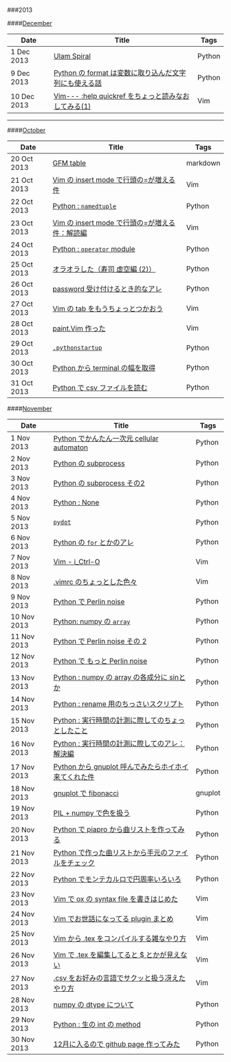 ###2013

####[December](./2013/Dec)

|Date       |Title                                                                                                   |Tags    |
|-----------|--------------------------------------------------------------------------------------------------------|--------|
|1 Dec 2013 |[Ulam Spiral](./2013/Dec/01.python-Ulam-spiral.md)                                                      |Python  |
|9 Dec 2013 |[Python の format は変数に取り込んだ文字列にも使える話]( ./2013/Dec/09-python-format.md)                |Python  |
|10 Dec 2013|[Vim--- :help quickref をちょっと読みなおしてみる(1)](./2013/Dec/10-vim-quickref.md)                    |Vim     |

---

####[October](./2013/Oct)

|Date       |Title                                                                                     |Tags    |
|-----------|------------------------------------------------------------------------------------------|--------|
|20 Oct 2013|[GFM table](./2013/Oct/20.gfmtable.md)                                                    |markdown|
|21 Oct 2013|[Vim の insert mode で行頭の=が増える件](./2013/Oct/21.vim-doubleequal.md)                |Vim     |
|22 Oct 2013|[Python : `namedtuple`](./2013/Oct/22.python-namedtuple.md)                               |Python  |
|23 Oct 2013|[Vim の insert mode で行頭の=が増える件：解読編](./2013/Oct/23.vim-doubleequal-2.md)      |Vim     |
|24 Oct 2013|[Python : `operator` module](./2013/Oct/24.python-module-operator.md)                     |Python  |
|25 Oct 2013|[オラオラした（寿司 虚空編 (2)）](./2013/Oct/25.oraora-sushi2.md)                         |Python  |
|26 Oct 2013|[password 受け付けるとき的なアレ](./2013/Oct/26.python-getpass.md)                        |Python  |
|27 Oct 2013|[Vim の tab をもうちょっとつかおう](./2013/Oct/27.Vim-tabs.md)                            |Vim     |
|28 Oct 2013|[paint.Vim 作った](./2013/Oct/28.vim-paint.md)                                            |Vim     |
|29 Oct 2013|[`.pythonstartup`](./2013/Oct/29.pythonstartup.md)                                        |Python  |
|30 Oct 2013|[Python から terminal の幅を取得](./2013/Oct/30.python-consolewidth.md)                   |Python  |
|31 Oct 2013|[Python で csv ファイルを読む](./2013/Oct/31-python-readcsv.md)                           |Python  |

####[November](./2013/Nov)

|Date       |Title                                                                                     |Tags    |
|-----------|------------------------------------------------------------------------------------------|--------|
|1 Nov 2013 |[Python でかんたん一次元 cellular automaton](./2013/Nov/1.python-ca.md)                   |Python  |
|2 Nov 2013 |[Python の subprocess](./2013/Nov/2.python-subprocess.md)                                 |Python  |
|3 Nov 2013 |[Python の subprocess その2](./2013/Nov/3.python-subprocess-2.md)                         |Python  |
|4 Nov 2013 |[Python : None](./2013/Nov/4.python-None-comparison.md)                                   |Python  |
|5 Nov 2013 |[`pydot`](./2013/Nov/5.python-pydot.md)                                                   |Python  |
|6 Nov 2013 |[Python の `for` とかのアレ](./2013/Nov/6.python-for-refresh.md)                          |Python  |
|7 Nov 2013 |[Vim - i_Ctrl-O](./2013/Nov/7.vim-i_CTRL-O.md)                                            |Vim     |
|8 Nov 2013 |[.vimrc のちょっとした色々]( ./2013/Nov/8.vimrc-settings.md)                              |Vim     |
|9 Nov 2013 |[Python で Perlin noise](./2013/Nov/9.python-perlinnoise.md)                              |Python  |
|10 Nov 2013|[Python: numpy の `array`](./2013/Nov/10.python-numpy-arrays.md)                          |Python  |
|11 Nov 2013|[Python で Perlin noise その 2](./2013/Nov/11.python-perlinnoise-multi.md)                |Python  |
|12 Nov 2013|[Python で もっと Perlin noise](./2013/Nov/12.python-perlinnoise-more.md)                 |Python  |
|13 Nov 2013|[Python : numpy の array の各成分に sinとか](./2013/Nov/13.python-numpy-sin.md)           |Python  |
|14 Nov 2013|[Python : rename 用のちっさいスクリプト](./2013/Nov/14.python-handy-renamer.md)           |Python  |
|15 Nov 2013|[Python : 実行時間の計測に際してのちょっとしたこと](./2013/Nov/15.python-timing.md)       |Python  |
|16 Nov 2013|[Python : 実行時間の計測に際してのアレ：解決編](./2013/Nov/16.python-timing-solved.md)    |Python  |
|17 Nov 2013|[Python から gnuplot 呼んでみたらホイホイ来てくれた件](./2013/Nov/17.python-gnuplot.md)   |Python  |
|18 Nov 2013|[gnuplot で fibonacci](./2013/Nov/18.gnuplot-fib.md)                                      |gnuplot |
|19 Nov 2013|[PIL + numpy で色を扱う](./2013/Nov/19.PIL-couleur.md)                                    |Python  |
|20 Nov 2013|[Python で piapro から曲リストを作ってみる](./2013/Nov/20.piapro-songlist.md)             |Python  |
|21 Nov 2013|[Python で作った曲リストから手元のファイルをチェック](./2013/Nov/21.check-song-lengths.md)|Python  |
|22 Nov 2013|[Python でモンテカルロで円周率いろいろ](./2013/Nov/22.python-montecarlo.md)               |Python  |
|23 Nov 2013|[Vim で ox の syntax file を書きはじめた](./2013/Nov/23.vim-ox01.md)                      |Vim     |
|24 Nov 2013|[Vim でお世話になってる plugin まとめ](./2013/Nov/24.vim-plugins.md)                      |Vim     |
|25 Nov 2013|[Vim から .tex をコンパイルする雑なやり方](./2013/Nov/25.vim-compile-tex.md)              |Vim     |
|26 Nov 2013|[Vim で .tex を編集してると $ とかが見えない](./2013/Nov/26.vim-conceal-tex.md)           |Vim     |
|27 Nov 2013|[.csv をお好みの言語でサクッと扱う冴えたやり方](./2013/Nov/27.python-csv-vim.md)          |Vim     |
|28 Nov 2013|[numpy の dtype について](./2013/Nov/28.np.dtype.md)                                      |Python  |
|29 Nov 2013|[Python : 生の int の method](./2013/Nov/29.python-rawint-methods.md)                     |Python  |
|30 Nov 2013|[12月に入るので github page 作ってみた](./2013/Nov/30.eo-nov-and-io.md)                   |Python  |
